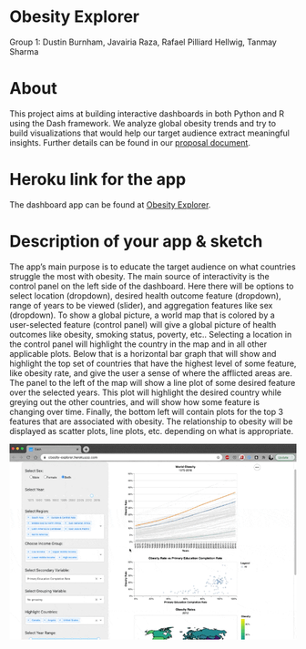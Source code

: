 # Obesity Explorer

Group 1: Dustin Burnham, Javairia Raza, Rafael Pilliard Hellwig, Tanmay Sharma

# About

This project aims at building interactive dashboards in both Python and R
using the Dash framework. We analyze global obesity trends and try to build
visualizations that would help our target audience extract meaningful insights.
Further details can be found in our [proposal document](https://github.com/UBC-MDS/obesity-explorer/blob/main/doc/proposal.md).

# Heroku link for the app

The dashboard app can be found at [Obesity Explorer](https://obesity-explorer.herokuapp.com/).

# Description of your app & sketch

The app’s main purpose is to educate the target audience on what countries struggle the most with obesity.  The main source of interactivity is the control panel on the left side of the dashboard.  Here there will be options to select location (dropdown), desired health outcome feature (dropdown), range of years to be viewed (slider), and aggregation features like sex (dropdown).  To show a global picture, a world map that is colored by a user-selected feature (control panel) will give a global picture of health outcomes like obesity, smoking status, poverty, etc..  Selecting a location in the control panel will highlight the country in the map and in all other applicable plots.  Below that is a horizontal bar graph that will show and highlight the top set of countries that have the highest level of some feature, like obesity rate, and give the user a sense of where the afflicted areas are.  The panel to the left of the map will show a line plot of some desired feature over the selected years.  This plot will highlight the desired country while greying out the other countries, and will show how some feature is changing over time.  Finally, the bottom left will contain plots for the top 3 features that are associated with obesity.  The relationship to obesity will be displayed as scatter plots, line plots, etc. depending on what is appropriate.

![](doc/img/dashboard.gif)
